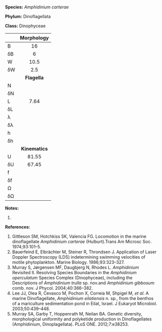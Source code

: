 **Species:** *Amphidinium carterae*

**Phylum:** Dinoflagellata

**Class:** Dinophyceae

|    | **Morphology** |
|:-- | :------------: |
| B  | 16 |
| δB | 6 |
| W  | 10.5 |
| δW | 2.5 |
|    | **Flagella** |
| N  |  |
| δN |  |
| L  | 7.64 |
| δL |  |
| λ  |  |
| δλ |  |
| h  |  |
| δh |  |
|    | **Kinematics** |
| U  | 81.55 |
| δU | 67.45 |
| f  |  |
| δf |  |
| Ω  |  |
| δΩ |  |

**Notes:**

1.

**References:**

1. Gittleson SM, Hotchkiss SK, Valencia FG.  Locomotion in the marine dinoflagellate *Amphidinium carterae* (Hulburt).Trans Am Microsc Soc. 1974;93:101–5.
1. Bauerfeind E, Elbrächter M, Steiner R, Throndsen J.  Application of Laser Doppler Spectroscopy (LDS) indetermining swimming velocities of motile phytoplankton.  Marine Biology. 1986;93:323–327.
1. Murray S, Jørgensen MF, Daugbjerg N, Rhodes L. *Amphidinium* Revisited II. Resolving Species Boundaries in the *Amphidinium operculatum* Species Complex (Dinophyceae), including the Descriptions of *Amphidinium trulla* sp. nov.and *Amphidinium gibbosum* comb. nov.  J Phycol. 2004;40:366–382.
1. Lee JJ, Olea R, Cevasco M, Pochon X, Correia M, Shpigel M, *et al*.  A marine Dinoflagellate, *Amphidinium eilatiensis* n. sp., from the benthos of a mariculture sedimentation pond in Eilat, Israel.  J Eukaryot Microbiol. 2003;50:439–448.
1. Murray SA, Garby T, Hoppenrath M, Neilan BA.  Genetic diversity, morphological uniformity and polyketide production in Dinoflagellates (Amphidinium, Dinoplagellata).  PLoS ONE. 2012;7:e38253.
